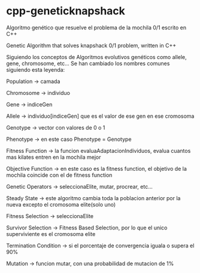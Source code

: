 # cpp-geneticknapshack
Algoritmo genético que resuelve el problema de la mochila 0/1 escrito en C++

Genetic Algorithm that solves knapshack 0/1 problem, written in C++


Siguiendo los conceptos de Algoritmos evolutivos genéticos como allele, gene, chromosome, etc...
Se han cambiado los nombres comunes siguiendo esta leyenda:

Population -> camada

Chromosome -> individuo

Gene -> indiceGen

Allele -> individuo[indiceGen] que es el valor de ese gen en ese cromosoma

Genotype -> vector<int> con valores de 0 o 1
  
Phenotype -> en este caso Phenotype = Genotype

Fitness Function -> la funcion evaluaAdaptacionIndividuos, evalua cuantos mas kilates entren en la mochila mejor

Objective Function -> en este caso es la fitness function, el objetivo de la mochila coincide con el de fitness function

Genetic Operators -> seleccionaElite, mutar, procrear, etc...

Steady State -> este algoritmo cambia toda la poblacion anterior por la nueva excepto el cromosoma elite(solo uno)

Fitness Selection -> seleccionaElite

Survivor Selection -> Fitness Based Selection, por lo que el unico superviviente es el cromosoma elite

Termination Condition -> si el porcentaje de convergencia iguala o supera el 90%

Mutation -> funcion mutar, con una probabilidad de mutacion de 1%

